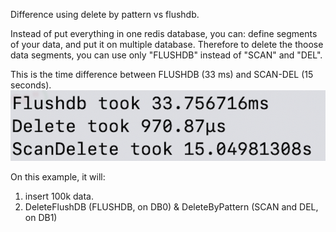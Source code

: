 Difference using delete by pattern vs flushdb.

Instead of put everything in one redis database, you can: define segments of your data, and put it on multiple database.
Therefore to delete the thoose data segments, you can use only "FLUSHDB" instead of "SCAN" and "DEL".

This is the time difference between FLUSHDB (33 ms) and SCAN-DEL (15 seconds).
![alt text](./image.png)

On this example, it will:
1. insert 100k data.
2. DeleteFlushDB (FLUSHDB, on DB0) & DeleteByPattern (SCAN and DEL, on DB1) 

